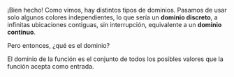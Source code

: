 ¡Bien hecho!
Como vimos, hay distintos tipos de dominios. Pasamos de usar solo algunos colores independientes, lo que sería un **dominio discreto**, a infinitas ubicaciones contiguas, sin interrupción, equivalente a un **dominio continuo**. 

Pero entonces, ¿qué es el dominio?

El dominio de la función es el conjunto de todos los posibles valores que la función acepta como entrada. 
